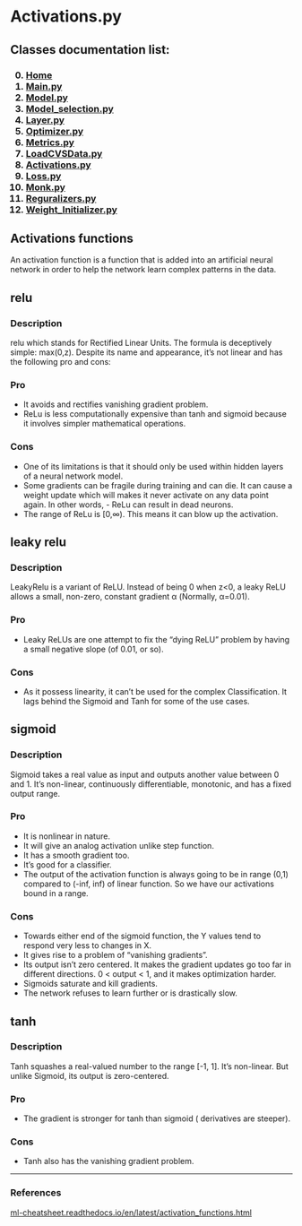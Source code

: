 # Activations.py

<p>
<h2>
Classes documentation list:
</h2>
<h3>

0. <a href="https://giacomo-antonioli.github.io/Machine_Learning_Project/"> Home </a>
1. [Main.py](./mainDoc.md) 
2. [Model.py](./ModelDoc.md)
3. [Model_selection.py](./model_selectionDoc.md)
4. [Layer.py](./layerDoc.md)
5. [Optimizer.py](./OptimizersDoc.md)
6. [Metrics.py](./metricsDoc.md)
7. [LoadCVSData.py](./loadCSVDataDoc.md)
8. [Activations.py](./activations.md)
9. [Loss.py](./loss.md)
10. [Monk.py](./monk.md)
11. [Reguralizers.py](./reguralizers.md)
12. [Weight_Initializer.py](./weightInizializer.md)


</h3>

</p>

## Activations functions
<p>
An activation function is a function that is added into an artificial neural network in order to help the network learn complex patterns in the data. 
</p>

## relu
<h3> Description </h3>
<p> 
 relu which stands for Rectified Linear Units. The formula is deceptively simple: max(0,z). Despite its name and appearance, it’s not linear and has the following pro and cons:

<h3> Pro </h3>

- It avoids and rectifies vanishing gradient problem.
- ReLu is less computationally expensive than tanh and sigmoid because it involves simpler mathematical operations.


<h3> Cons </h3>

- One of its limitations is that it should only be used within hidden layers of a neural network model.
- Some gradients can be fragile during training and can die. It can cause a weight update which will makes it never activate on any data point again. In other words, - ReLu can result in dead neurons.
- The range of ReLu is [0,∞). This means it can blow up the activation.

</p>

## leaky relu
<h3> Description </h3>
<p> 
 LeakyRelu is a variant of ReLU. Instead of being 0 when z<0, a leaky ReLU allows a small, non-zero, constant gradient α (Normally, α=0.01). 

<h3> Pro </h3>

- Leaky ReLUs are one attempt to fix the “dying ReLU” problem by having a small negative slope (of 0.01, or so).


<h3> Cons </h3>

- As it possess linearity, it can’t be used for the complex Classification. It lags behind the Sigmoid and Tanh for some of the use cases.

</p>

## sigmoid
<h3> Description </h3>
<p> 
 Sigmoid takes a real value as input and outputs another value between 0 and 1.
 It’s non-linear, continuously differentiable, monotonic, and has a fixed output range.

<h3> Pro </h3>

- It is nonlinear in nature. 
- It will give an analog activation unlike step function.
- It has a smooth gradient too.
- It’s good for a classifier.
- The output of the activation function is always going to be in range (0,1) compared to (-inf, inf) of linear function. So we have our activations bound in a range.


<h3> Cons </h3>

- Towards either end of the sigmoid function, the Y values tend to respond very less to changes in X.
- It gives rise to a problem of “vanishing gradients”.
- Its output isn’t zero centered. It makes the gradient updates go too far in different directions. 0 < output < 1, and it makes optimization harder.
- Sigmoids saturate and kill gradients.
- The network refuses to learn further or is drastically slow.

</p>

## tanh
<h3> Description </h3>
<p> 
Tanh squashes a real-valued number to the range [-1, 1]. It’s non-linear. But unlike Sigmoid, its output is zero-centered. 

<h3> Pro </h3>

- The gradient is stronger for tanh than sigmoid ( derivatives are steeper).


<h3> Cons </h3>

- Tanh also has the vanishing gradient problem.

</p>

---

<h3> References </h3>
<a href="https://ml-cheatsheet.readthedocs.io/en/latest/activation_functions.html"> ml-cheatsheet.readthedocs.io/en/latest/activation_functions.html </a>



